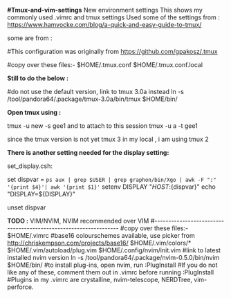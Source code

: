 **#Tmux-and-vim-settings**
New environment settings
This shows my commonly used .vimrc and tmux settings
Used some of the settings from :
https://www.hamvocke.com/blog/a-quick-and-easy-guide-to-tmux/

some are from :

#This configuration was originally from https://github.com/gpakosz/.tmux

#copy over these files:-
$HOME/.tmux.conf
$HOME/.tmux.conf.local

**Still to do the below :**


#do not use the default version, link to tmux 3.0a instead
ln -s /tool/pandora64/.package/tmux-3.0a/bin/tmux $HOME/bin/


**Open tmux using :**


tmux -u new -s gee1
and to attach to this session
 tmux -u a -t gee1
 
since the tmux version is not yet tmux 3 in my local , i am using tmux 2
 
**There is another setting needed for the display setting:**


set_display.csh:


set dispvar =  `ps aux | grep $USER | grep graphon/bin/Xgo | awk -F ":" '{print $4}'| awk '{print $1}'`
setenv DISPLAY "${HOST}:${dispvar}"
echo "DISPLAY=${DISPLAY}"

unset dispvar

**TODO :**
 VIM/NVIM, NVIM recommended over VIM
#-----------------------------------------------------------------
#copy over these files:-
$HOME/.vimrc
#base16 colourschemes available, use picker from http://chriskempson.com/projects/base16/
$HOME/.vim/colors/*
$HOME/.vim/autoload/plug.vim
$HOME/.config/nvim/init.vim
#link to latest installed nvim version
ln -s /tool/pandora64/.package/nvim-0.5.0/bin/nvim $HOME/bin/
#to install plug-ins, open nvim, run :PlugInstall
#If you do not like any of these, comment them out in .vimrc before running :PlugInstall
#Plugins in my .vimrc are crystalline, nvim-telescope, NERDTree, vim-perforce.



